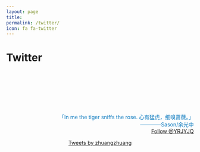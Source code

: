 ```yaml
---
layout: page
title:
permalink: /twitter/
icon: fa fa-twitter
---
```

# <i class="fa fa-twitter"></i> Twitter
<br/><br/>
<p align="right">
<a href="https://t.me/YDZ123456" title="telegram"><i class="fa fa-send-o"></i></a>
<a href="https://twitter.com/YRJYJQ" title="twitter"><i class="fa fa-twitter"></i></a>
<a href="https://github.com/ydzydzydz" title="github"><i class="fa fa-github"></i></a>
<a href="https://ydzzzz.github.io" title="timeline"><i class="fa fa-heartbeat"></i></a>
<a href="https://weibo.com/u/5367293800" title="weibo"><i class="fa fa-weibo"></i></a>
<a href="https://ydzydzydz.github.io/images/weixin.png" title="wechat"><i class="fa fa-weixin"></i></a>
<a href="mqq://im/chat?chat_type=wpa&uin=2474745326&version=1&src_type=web{{site.social.qq}}" title="qq"><i class="fa fa-qq"></i></a>
<a href="mailto:2474745326@qq.com" title="email"><i class="fa fa-envelope"></i></a>
</p>
<br/><br/><br/>

<p align="right">
<span style='color:#0c7abf'> 「In me the tiger sniffs the rose. 心有猛虎，细嗅蔷薇。」<br /></span>
<span style='color:#0c7abf;font-size:14px'>————Sason/余光中<br /></span>
<span style='text-align:right;text-indent:0'><a href="https://twitter.com/YRJYJQ?ref_src=twsrc%5Etfw" class="twitter-follow-button" data-show-count="false">Follow @YRJYJQ</a> </span></p>


<center>
<p class="md_block">
    <span style='text-align:center;text-indent:0' ><a class="twitter-timeline" data-lang="zh-cn" href="https://twitter.com/YRJYJQ?ref_src=twsrc%5Etfw" data-width="750" data-chrome="noheader nofooter noborders">Tweets by zhuangzhuang</a> <script async src="https://platform.twitter.com/widgets.js" charset="utf-8"></script> </span>
</p></center>

